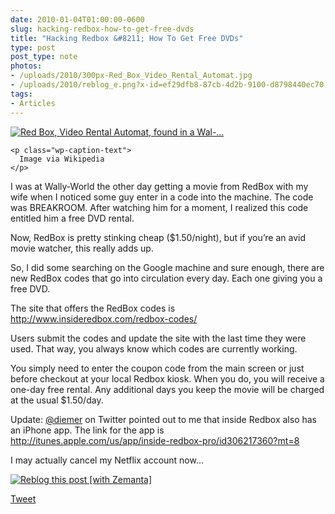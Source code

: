```yaml
---
date: 2010-01-04T01:00:00-0600
slug: hacking-redbox-how-to-get-free-dvds
title: "Hacking Redbox &#8211; How To Get Free DVDs"
type: post
post_type: note
photos:
- /uploads/2010/300px-Red_Box_Video_Rental_Automat.jpg
- /uploads/2010/reblog_e.png?x-id=ef29dfb8-87cb-4d2b-9100-d8798440ec70
tags:
- Articles
---
```



[![Red Box, Video Rental Automat, found in a Wal-…](/uploads/2010/300px-Red_Box_Video_Rental_Automat.jpg)](http://commons.wikipedia.org/wiki/Image:Red_Box_Video_Rental_Automat.jpg)

```
<p class="wp-caption-text">
  Image via Wikipedia
</p>

```



I was at Wally-World the other day getting a movie from RedBox with my wife when I noticed some guy enter in a code into the machine. The code was BREAKROOM. After watching him for a moment, I realized this code entitled him a free DVD rental.


Now, RedBox is pretty stinking cheap ($1.50/night), but if you’re an avid movie watcher, this really adds up.


So, I did some searching on the Google machine and sure enough, there are new RedBox codes that go into circulation every day. Each one giving you a free DVD.


The site that offers the RedBox codes is <http://www.insideredbox.com/redbox-codes/>


Users submit the codes and update the site with the last time they were used. That way, you always know which codes are currently working.


You simply need to enter the coupon code from the main screen or just before checkout at your local Redbox kiosk. When you do, you will receive a one-day free rental. Any additional days you keep the movie will be charged at the usual $1.50/day.


Update: [@diemer](http://twitter.com/diemer) on Twitter pointed out to me that inside Redbox also has an iPhone app. The link for the app is <http://itunes.apple.com/us/app/inside-redbox-pro/id306217360?mt=8>


I may actually cancel my Netflix account now…



[![Reblog this post [with Zemanta]](/uploads/2010/reblog_e.png?x-id=ef29dfb8-87cb-4d2b-9100-d8798440ec70)](http://reblog.zemanta.com/zemified/ef29dfb8-87cb-4d2b-9100-d8798440ec70/ "Reblog this post [with Zemanta]")


[Tweet](http://twitter.com/share)


